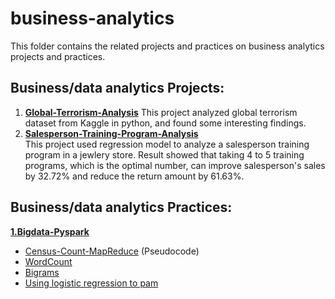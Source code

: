 # business-analytics
This folder contains the related projects and practices on
business analytics projects and practices.

## Business/data analytics Projects:

 1. [**Global-Terrorism-Analysis**](https://github.com/YuexiSC/business-and-data-analytics/tree/master/Projects/Global-Terrorism-Analysis) 
		This project analyzed global terrorism dataset from Kaggle in python, and found some interesting findings. 
 2. [**Salesperson-Training-Program-Analysis**](https://github.com/YuexiSC/business-and-data-analytics/tree/master/Projects/Salesperson-Training-Program-Analysis)  
	This project used regression model to analyze a salesperson training program in a jewlery store. Result showed that taking  4 to 5 training programs, which is the optimal number, can improve salesperson's sales by  32.72% and reduce the return amount by 61.63%. 


## Business/data analytics Practices: 
 [**1.Bigdata-Pyspark**](https://github.com/YuexiSC/business-and-data-analytics/tree/master/Practices/Bigdata-PySpark)
	
 - [Census-Count-MapReduce](https://github.com/YuexiSC/business-and-data-analytics/tree/master/Practices/Bigdata-PySpark/Census-Count-MapReduce) (Pseudocode)
 - [WordCount](https://github.com/YuexiSC/business-and-data-analytics/tree/master/Practices/Bigdata-PySpark/Word-Count)
 - [Bigrams](https://github.com/YuexiSC/business-and-data-analytics/tree/master/Practices/Bigdata-PySpark/Bigrams)
 - [Using logistic regression to pam](https://github.com/YuexiSC/business-and-data-analytics/tree/master/Practices/Bigdata-PySpark)  
